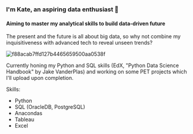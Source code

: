 ### I'm Kate, an aspiring data enthusiast  🙂
#### Aiming to master my analytical skills to build data-driven future
The present and the future is all about big data, so why not combine my inquisitiveness with advanced tech to reveal unseen trends? 


![f88acab7ffd127b4465659500aa0538f](https://github.com/k8m8w8/k8m8w8/assets/166219178/7c67408d-0eba-471f-b776-faa12fda8d5a)



Currently honing my Python and SQL skills (EdX, "Python Data Science Handbook" by Jake VanderPlas) and working on some PET projects which I'll upload upon completion.



Skills: 
- Python
- SQL (OracleDB, PostgreSQL)
- Anacondas
- Tableau
- Excel






